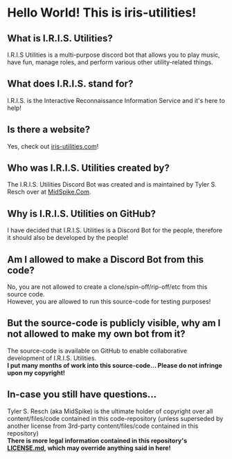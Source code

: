 # Hello World! This is iris-utilities!

## What is I.R.I.S. Utilities?
I.R.I.S Utilities is a multi-purpose discord bot that allows you to play music, have fun, manage roles, and perform various other utility-related things.

## What does I.R.I.S. stand for?
I.R.I.S. is the Interactive Reconnaissance Information Service and it's here to help!

## Is there a website?
Yes, check out [iris-utilities.com](https://iris-utilities.com/)!

## Who was I.R.I.S. Utilities created by?
The I.R.I.S. Utilities Discord Bot was created and is maintained by Tyler S. Resch over at [MidSpike.Com](https://midspike.com/).

## Why is I.R.I.S. Utilities on GitHub?
I have decided that I.R.I.S. Utilities is a Discord Bot for the people, therefore it should also be developed by the people!

## Am I allowed to make a Discord Bot from this code?
No, you are not allowed to create a clone/spin-off/rip-off/etc from this source code.  
However, you are allowed to run this source-code for testing purposes!

## But the source-code is publicly visible, why am I not allowed to make my own bot from it?
The source-code is available on GitHub to enable collaborative development of I.R.I.S. Utilities.  
**I put many months of work into this source-code... Please do not infringe upon my copyright!**

## In-case you still have questions...
Tyler S. Resch (aka MidSpike) is the ultimate holder of copyright over all content/files/code contained in this code-repository (unless superseded by another license from 3rd-party content/files/code contained in this repository)  
**There is more legal information contained in this repository's [LICENSE.md](LICENSE.md), which may override anything said in here!**
